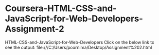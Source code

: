 # Coursera-HTML-CSS-and-JavaScript-for-Web-Developers-Assignment-2
HTML-CSS-and-JavaScript-for-Web-Developers 
Click on the below link to see the output:
file:///C:/Users/poornima/Desktop/Assignment%202.html
